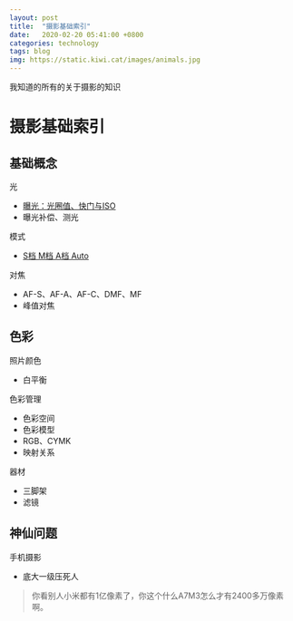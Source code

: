 ```yaml
---
layout: post
title:  "摄影基础索引"
date:   2020-02-20 05:41:00 +0800
categories: technology
tags: blog
img: https://static.kiwi.cat/images/animals.jpg
---
```


我知道的所有的关于摄影的知识


# 摄影基础索引

## 基础概念

光

- [曝光：光圈值、快门与ISO](https://nyan.kiwi.cat/technology/2020/02/20/let-there-be-light.html)
- 曝光补偿、测光

模式
- [S档 M档 A档 Auto](https://nyan.kiwi.cat/technology/2020/02/20/Mode.html)

对焦

- AF-S、AF-A、AF-C、DMF、MF
- 峰值对焦

## 色彩

照片颜色

- 白平衡

色彩管理

- 色彩空间
- 色彩模型
- RGB、CYMK
- 映射关系

器材

- 三脚架
- 滤镜

## 神仙问题

手机摄影

- 底大一级压死人

> 你看别人小米都有1亿像素了，你这个什么A7M3怎么才有2400多万像素啊。

